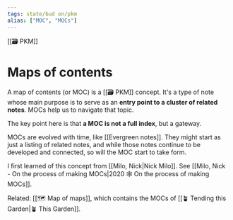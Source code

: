 ```yaml
---
tags: state/bud on/pkm
alias: ["MOC", "MOCs"]
---
```


[[🗃️ PKM]]

# Maps of contents

A map of contents (or MOC) is a [[🗃️ PKM]] concept. It's a type of note whose main purpose is to serve as an **entry point to a cluster of related notes**. MOCs help us to navigate that topic.

The key point here is that **a MOC is not a full index**, but a gateway.

MOCs are evolved with time, like [[Evergreen notes]]. They might start as just a listing of related notes, and while those notes continue to be developed and connected, so will the MOC start to take form.

I first learned of this concept from [[Milo, Nick|Nick Milo]]. See [[Milo, Nick - On the process of making MOCs|2020 🕸️ On the process of making MOCs]].

Related: [[🗺️ Map of maps]], which contains the MOCs of [[🪴 Tending this Garden|🪴 This Garden]].
 
